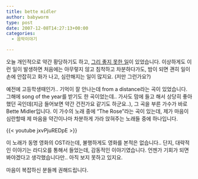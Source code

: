 ```yaml
---
title: bette midler
author: babyworm
type: post
date: 2007-12-08T14:27:13+00:00
categories:
  - 음악이야기

---
```

오늘 개인적으로 약간 황당하기도 하고, <A href="http://babyworm.tistory.com/39" target=_blank>그리 좋지 못한 일</A>이 있었습니다.
이상하게도 이런 일이 발생하면 처음에는 아무렇지 않고 침착하고 차분하다가도, 밤이 되면 괜히 일이 손에 안잡히고 화가 나고, 심란해지는 일이 많지요. (저만 그런가요?)

예전에 고등학생때인가.. 기억이 잘 안나는데 from a distance라는 곡이 있었습니다. 그해에 song of the year를 받기도 한 곡이었는데.. 가사도 맘에 들고 해서 상당히 좋아했던 곡인데(지금 들어보면 약간 건전가요 같기도 하군요..), 그 곡을 부른 가수가 바로 Bette Midler입니다.
이 가수의 노래 중에 “The Rose”라는 곡이 있는데, 제가 마음이 심란할때 제 마음을 약간이나마 차분하게 가라 앉혀주는 노래들 중에 하나입니다.

{{< youtube jxvPjuREDpE >}}

이 노래가 동명 영화의 OST라는데, 불행하게도 영화를 본적은 없습니다..
단지, 대략적인 이야기는 라디오를 통해서 들었는데, 감동적인 이야기였습니다. 언젠가 기회가 되면 봐야겠다고 생각했습니다만.. 아직 보지 못하고 있지요.

마음이 복잡하신 분들께 권해드립니다.
